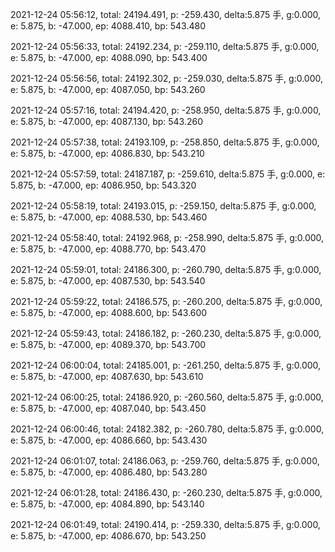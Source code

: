 2021-12-24 05:56:12, total: 24194.491, p: -259.430, delta:5.875 手, g:0.000, e: 5.875, b: -47.000, ep: 4088.410, bp: 543.480

2021-12-24 05:56:33, total: 24192.234, p: -259.110, delta:5.875 手, g:0.000, e: 5.875, b: -47.000, ep: 4088.090, bp: 543.400

2021-12-24 05:56:56, total: 24192.302, p: -259.030, delta:5.875 手, g:0.000, e: 5.875, b: -47.000, ep: 4087.050, bp: 543.260

2021-12-24 05:57:16, total: 24194.420, p: -258.950, delta:5.875 手, g:0.000, e: 5.875, b: -47.000, ep: 4087.130, bp: 543.260

2021-12-24 05:57:38, total: 24193.109, p: -258.850, delta:5.875 手, g:0.000, e: 5.875, b: -47.000, ep: 4086.830, bp: 543.210

2021-12-24 05:57:59, total: 24187.187, p: -259.610, delta:5.875 手, g:0.000, e: 5.875, b: -47.000, ep: 4086.950, bp: 543.320

2021-12-24 05:58:19, total: 24193.015, p: -259.150, delta:5.875 手, g:0.000, e: 5.875, b: -47.000, ep: 4088.530, bp: 543.460

2021-12-24 05:58:40, total: 24192.968, p: -258.990, delta:5.875 手, g:0.000, e: 5.875, b: -47.000, ep: 4088.770, bp: 543.470

2021-12-24 05:59:01, total: 24186.300, p: -260.790, delta:5.875 手, g:0.000, e: 5.875, b: -47.000, ep: 4087.530, bp: 543.540

2021-12-24 05:59:22, total: 24186.575, p: -260.200, delta:5.875 手, g:0.000, e: 5.875, b: -47.000, ep: 4088.600, bp: 543.600

2021-12-24 05:59:43, total: 24186.182, p: -260.230, delta:5.875 手, g:0.000, e: 5.875, b: -47.000, ep: 4089.370, bp: 543.700

2021-12-24 06:00:04, total: 24185.001, p: -261.250, delta:5.875 手, g:0.000, e: 5.875, b: -47.000, ep: 4087.630, bp: 543.610

2021-12-24 06:00:25, total: 24186.920, p: -260.560, delta:5.875 手, g:0.000, e: 5.875, b: -47.000, ep: 4087.040, bp: 543.450

2021-12-24 06:00:46, total: 24182.382, p: -260.780, delta:5.875 手, g:0.000, e: 5.875, b: -47.000, ep: 4086.660, bp: 543.430

2021-12-24 06:01:07, total: 24186.063, p: -259.760, delta:5.875 手, g:0.000, e: 5.875, b: -47.000, ep: 4086.480, bp: 543.280

2021-12-24 06:01:28, total: 24186.430, p: -260.230, delta:5.875 手, g:0.000, e: 5.875, b: -47.000, ep: 4084.890, bp: 543.140

2021-12-24 06:01:49, total: 24190.414, p: -259.330, delta:5.875 手, g:0.000, e: 5.875, b: -47.000, ep: 4086.670, bp: 543.250